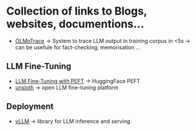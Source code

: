 # Collection of links to Blogs, websites, documentions...

- [OLMoTrace](https://huggingface.co/papers/2504.07096) -> System to trace LLM output in training corpus in <5s -> can be usefule for fact-checking, memorisation ...

## LLM Fine-Tuning
- [LLM Fine-Tuning with PEFT](https://github.com/huggingface/peft) -> HuggingFace PEFT
- [unsloth](https://unsloth.ai) -> open LLM fine-tuning platform

## Deployment
- [vLLM](https://docs.vllm.ai/en/stable/) -> library for LLM inference and serving
